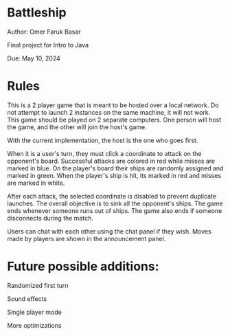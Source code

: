 # Battleship

Author: Omer Faruk Basar

Final project for Intro to Java

Due: May 10, 2024

# Rules

This is a 2 player game that is meant to be hosted over a local network.
Do not attempt to launch 2 instances on the same machine, it will not work.
This game should be played on 2 separate computers. 
One person will host the game, and the other will join the host's game.

With the current implementation, the host is the one who goes first.

When it is a user's turn, they must click a coordinate to attack on the opponent's board.
Successful attacks are colored in red while misses are marked in blue. On the player's board their ships are randomly assigned and marked in green. When the player's ship is hit, its marked in red and misses are marked in white.

After each attack, the selected coordinate is disabled to prevent duplicate launches. The overall objective is to sink all the opponent's ships.
The game ends whenever someone runs out of ships. The game also ends if someone disconnects during the match.

Users can chat with each other using the chat panel if they wish.
Moves made by players are shown in the announcement panel.

# Future possible additions:

Randomized first turn

Sound effects

Single player mode

More optimizations





